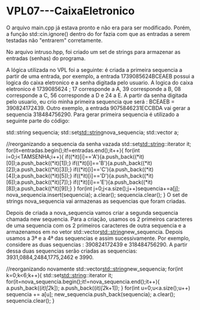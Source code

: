 # VPL07---CaixaEletronico

O arquivo main.cpp já estava pronto e não era para ser modificado. Porém, a função std::cin.ignore() dentro do for fazia com que as entradas a serem testadas não "entrarem" corretamente.

No arquivo intruso.hpp, foi criado um set de strings para armazenar as entradas (senhas) do programa.

A lógica utilizada no VPL foi a seguinte: é criada a primeira sequencia a partir de uma entrada, por exemplo, a entrada 1739085624BCEAEB possui a logica do caixa eletronico e a senha digitada pelo usuario. A logica do caixa eletronico é 1739085624 ; 17 corresponde a A, 39 corresponde a B, 08 corresponde a C, 56 corresponde a D e 24 a E. A partir da senha digitada pelo usuario, eu crio minha primeira sequencia que será : BCEAEB = 390824172439.
Outro exemplo, a entrada 9075846231ECCBDA vai gerar a sequencia 318484756290. Para gerar primeira sequencia é utilizado a seguinte parte do código:

std::string sequencia;
 std::set<std::string>nova_sequencia;
 std::vector<char> a;

//reorganizando a sequencia da senha vazada
 std::set<std::string>::iterator it;
 for(it=entradas.begin();it!=entradas.end();it++){
   for(int i=0;i<TAMSENHA;i++){
    if((*it)[i]=='A'){a.push_back((*it)[0]);a.push_back((*it)[1]);}
    if((*it)[i]=='B'){a.push_back((*it)[2]);a.push_back((*it)[3]);}
    if((*it)[i]=='C'){a.push_back((*it)[4]);a.push_back((*it)[5]);}
    if((*it)[i]=='D'){a.push_back((*it)[6]);a.push_back((*it)[7]);}
    if((*it)[i]=='E'){a.push_back((*it)[8]);a.push_back((*it)[9]);}
  }
  for(int j=0;j<a.size();j++)sequencia+=a[j];
  nova_sequencia.insert(sequencia);
  a.clear();
  sequencia.clear();
 }
O set de strings nova_sequencia vai armazenas as sequencias que foram criadas.



Depois de criada a nova_sequencia vamos criar a segunda sequencia chamada new sequencia. Para a criação, usamos os 2 primeiros caracteres de uma sequencia com os 2 primeiros caracteres de outra sequencia e a armazenamos em no vetor std::vector<std::string>new_sequencia. Depois usamos a 3ª e a 4ª das sequencias e assim sucessivamente. Por exemplo, considere as duas sequencias : 390824172439 e 318484756290. A partir dessa duas sequencias serão criadas as sequencias: 3931,0884,2484,1775,2462 e 3990.

//reorganizando novamente
 std::vector<std::string>new_sequencia;
 for(int k=0;k<6;k++){
  std::set<std::string>::iterator it;       
  for(it=nova_sequencia.begin();it!=nova_sequencia.end();it++){
    a.push_back((*it)[2*k]);
   a.push_back((*it)[2*k+1]);
  }
  for(int u=0;u<a.size();u++)
    sequencia += a[u];
  new_sequencia.push_back(sequencia);
  a.clear();
  sequencia.clear();
}
